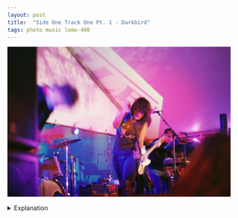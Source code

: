 ```yaml
---
layout: post
title:  "Side One Track One Pt. 1 - Darkbird"
tags: photo music lomo-400
---
```


![Darkbird](/assets/images/2022-03/SOTO-2022/SOTO-Darkbird-1.jpg)

<details>
    <summary>Explanation</summary>

    tl;dr: f/1.7, 1/15 or 1/30, Lomography 400, 50mm<br><br>

    Going into Side One Track One, Darkbird was one of the bands I had seen before and I had a good idea of what kind of picture I wanted to take. I'd already been at Hotel Vegas/The Volstead for a few hours and caught some shows, including Jane Leo, Foxtales, and a bit of Megafauna and Queen Serene. I'd already taken a decent chunk of pictures and felt a bit comfortable with the camera. That said, I had only gotten my film camera about a week beforehand and had only shot a single roll of black and white film (100 ISO). Shooting 400 ISO, though, I didn't really know what kind of film grain I'd get or how that'd affect the clarity of the images I ended up with. All in all, I ended up pretty surprised at how nice the colors of the Lomography film turned out, as well as this particular image. Also, I kind of like the mild grittiness of the film grain.<br><br>

    I knew going into taking pictures of Darkbird I wanted to highlight the energy of the front woman, Kelly Barnes, and the energy of the band overall. Considering the only lens I had was a 50mm, I knew I'd have to be relatively close, this is true for most of the music pictures, if only to get enough motion captured. Personally, I enjoy being towards the front of crowds at a show anyways. I think this is mostly because I like the energy of the crowd towards the front. They're either fans or otherwise want to enjoy the show up close and aren't afraid to enjoy it. I can't quite remember what exact settings I used for this particular image, but I imagine it was probably as wide as I could get with my lens, f/1.7, and a shutter of either 1/15 or 1/30. I feel like I remember wanting to make sure this picture was focused on Kelly, though it looks like it might be focused a bit further back. Either way, when I got the pictures back, I found myself drawn to this image due to it lining up pretty closely with what I intended. On the left side the guitarist, Brian Cole, is largely reduced to a blurred head next to the speakers while Kelly strikes a strong pose in the center. While the actual colors on the day weren't quite what turned out here, I actually like the kinda pink/magenta glow. It seems like the Lomography film does this a fair bit, creating these kinds of pastel neons where they aren't quite so strong in real life.<br><br>

    Before ending this, I want to talk about another Darkbird picture I took towards the end of their show. Below is an image I took to intentionally show a picture I knew wouldn't really end up that interesting. I took it from the back of the crowd and all in all, the image feels really flat. Honestly, there's nothing too wrong with it. Unlike the first picture, you can actually see the whole band! (besides the drummer) You can also see the crowd and that it seems to be relatively deep, I think I was probably 10 rows back as opposed to the 1 or two from the other picture. But the image also feels a bit bland and lifeless. Perhaps if the crowd had their hands up or someone were in the middle of jumping there'd be more apparent energy. In a later post, I'll show an image which could work from this distance and this same lens. I think with this I just want to highlight that where you stand affects not just your view, but your possibilities.<br><br>
    
    <img src="/assets/images/2022-03/SOTO-2022/SOTO-Darkbird-2.jpg" alt="Darkbird">
</details>
